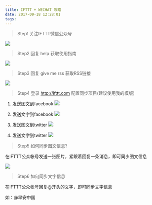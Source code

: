 ```yaml
---
title: IFTTT + WECHAT 攻略
date: 2017-09-18 12:28:01
tags:
---
```

> Step1 关注IFTTT微信公众号

![](/images/ifttt/qrcode.jpg)

> Step2 回复 help 获取使用指南

![](/images/ifttt/1.jpg)

> Step3 回复 give me rss 获取RSS链接

![](/images/ifttt/2.jpg)

> Step4 登录 http://ifttt.com 配置同步项目(建议使用我的模版)

1. 发送图文到facebook
![](/images/ifttt/3.jpg)

2. 发送文字到facebook
![](/images/ifttt/4.jpg)

3. 发送图文到twitter
![](/images/ifttt/5.jpg)

4. 发送文字到twitter
![](/images/ifttt/6.jpg)

> Step5 如何同步图文信息?

在IFTTT公众帐号发送一张图片，紧跟着回复一条消息，即可同步图文信息

![](/images/ifttt/7.jpg)


> Step6 如何同步文字信息

在IFTTT公众帐号回复@开头的文字，即可同步文字信息

如：@早安中国

